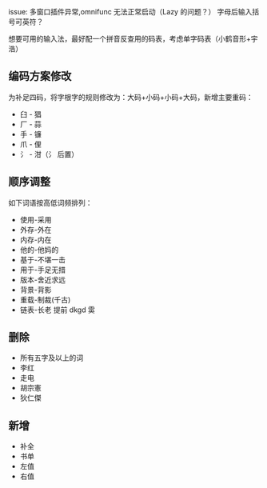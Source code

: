 issue: 多窗口插件异常,omnifunc 无法正常启动（Lazy 的问题？）
字母后输入括号可英符？

想要可用的输入法，最好配一个拼音反查用的码表，考虑单字码表（小鹤音形+宇浩）

## 编码方案修改

为补足四码，将字根字的规则修改为：大码+小码+小码+大码，新增主要重码：
- 臼 - 猖
- 厂 - 蒜
- 手 - 镰
- 爪 - 俚
- 氵 - 泔（氵 后置）

## 顺序调整

如下词语按高低词频排列：
- 使用-采用
- 外存-外在
- 内存-内在
- 他的-他妈的
- 基于-不堪一击
- 用于-手足无措
- 版本-舍近求远
- 背景-背影
- 重载-制裁(千古)
- 链表-长老
提前 dkgd 雵


## 删除

- 所有五字及以上的词
- 李红
- 走电
- 胡宗憲
- 狄仁傑

## 新增

- 补全
- 书单
- 左值
- 右值

